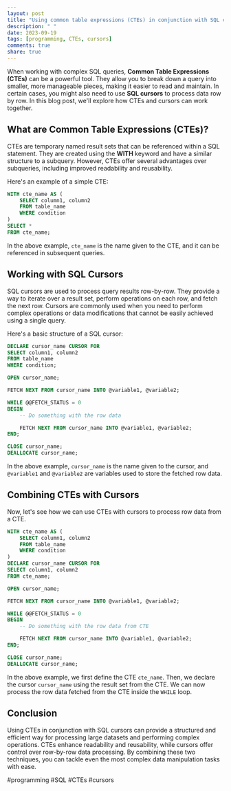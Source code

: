 ```yaml
---
layout: post
title: "Using common table expressions (CTEs) in conjunction with SQL cursors"
description: " "
date: 2023-09-19
tags: [programming, CTEs, cursors]
comments: true
share: true
---
```


When working with complex SQL queries, **Common Table Expressions (CTEs)** can be a powerful tool. They allow you to break down a query into smaller, more manageable pieces, making it easier to read and maintain. In certain cases, you might also need to use **SQL cursors** to process data row by row. In this blog post, we'll explore how CTEs and cursors can work together.

## What are Common Table Expressions (CTEs)?

CTEs are temporary named result sets that can be referenced within a SQL statement. They are created using the **WITH** keyword and have a similar structure to a subquery. However, CTEs offer several advantages over subqueries, including improved readability and reusability.

Here's an example of a simple CTE:

```sql
WITH cte_name AS (
    SELECT column1, column2
    FROM table_name
    WHERE condition
)
SELECT *
FROM cte_name;
```

In the above example, `cte_name` is the name given to the CTE, and it can be referenced in subsequent queries.

## Working with SQL Cursors

SQL cursors are used to process query results row-by-row. They provide a way to iterate over a result set, perform operations on each row, and fetch the next row. Cursors are commonly used when you need to perform complex operations or data modifications that cannot be easily achieved using a single query.

Here's a basic structure of a SQL cursor:

```sql
DECLARE cursor_name CURSOR FOR
SELECT column1, column2
FROM table_name
WHERE condition;

OPEN cursor_name;

FETCH NEXT FROM cursor_name INTO @variable1, @variable2;

WHILE @@FETCH_STATUS = 0
BEGIN
    -- Do something with the row data

    FETCH NEXT FROM cursor_name INTO @variable1, @variable2;
END;

CLOSE cursor_name;
DEALLOCATE cursor_name;
```

In the above example, `cursor_name` is the name given to the cursor, and `@variable1` and `@variable2` are variables used to store the fetched row data.

## Combining CTEs with Cursors

Now, let's see how we can use CTEs with cursors to process row data from a CTE.

```sql
WITH cte_name AS (
    SELECT column1, column2
    FROM table_name
    WHERE condition
)
DECLARE cursor_name CURSOR FOR
SELECT column1, column2
FROM cte_name;

OPEN cursor_name;

FETCH NEXT FROM cursor_name INTO @variable1, @variable2;

WHILE @@FETCH_STATUS = 0
BEGIN
    -- Do something with the row data from CTE

    FETCH NEXT FROM cursor_name INTO @variable1, @variable2;
END;

CLOSE cursor_name;
DEALLOCATE cursor_name;
```

In the above example, we first define the CTE `cte_name`. Then, we declare the cursor `cursor_name` using the result set from the CTE. We can now process the row data fetched from the CTE inside the `WHILE` loop.

## Conclusion

Using CTEs in conjunction with SQL cursors can provide a structured and efficient way for processing large datasets and performing complex operations. CTEs enhance readability and reusability, while cursors offer control over row-by-row data processing. By combining these two techniques, you can tackle even the most complex data manipulation tasks with ease.

#programming #SQL #CTEs #cursors
